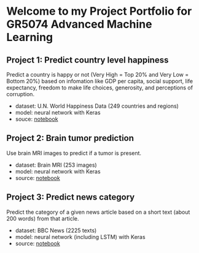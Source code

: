 # Welcome to my Project Portfolio for GR5074 Advanced Machine Learning

## Project 1: Predict country level happiness
Predict a country is happy or not (Very High = Top 20% and Very Low = Bottom 20%) based on infomation like GDP per capita, social support, life expectancy, freedom to make life choices, generosity, and perceptions of corruption. 
* dataset: U.N. World Happiness Data (249 countries and regions)
* model: neural network with Keras
* souce: [notebook](https://github.com/SUN-Wenjun/Advanced_Machine_Learning_Assignment/blob/master/Assignment1/Assignment_1.ipynb)

## Project 2: Brain tumor prediction
Use brain MRI images to predict if a tumor is present.
* dataset: Brain MRI (253 images)
* model: neural network with Keras
* source: [notebook](https://github.com/SUN-Wenjun/Advanced_Machine_Learning_Assignment/blob/master/Assignment2/AdvML_Assignment2.ipynb)

## Project 3: Predict news category
Predict the category of a given news article based on a short text (about 200 words) from that article. 
* dataset: BBC News (2225 texts)
* model: neural network (including LSTM) with Keras
* source: [notebook](https://github.com/SUN-Wenjun/Advanced_Machine_Learning_Assignment/blob/master/Assignment3/AdvML_Assignment3.ipynb)
 
